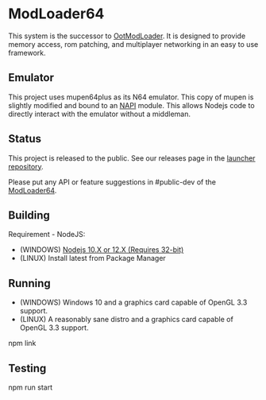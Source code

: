 # ModLoader64
This system is the successor to [OotModLoader](https://github.com/hylian-modding/OotModLoader). It is designed to provide memory access, rom patching, and multiplayer networking in an easy to use framework.

## Emulator
This project uses mupen64plus as its N64 emulator. This copy of mupen is slightly modified and bound to an [NAPI](https://nodejs.org/api/n-api.html) module. This allows Nodejs code to directly interact with the emulator without a middleman.

## Status
This project is released to the public. See our releases page in the [launcher repository](https://github.com/hylian-modding/ModLoader64-GUI). 

Please put any API or feature suggestions in #public-dev of the [ModLoader64](https://discord.gg/Vb8mKT6).

## Building

Requirement - NodeJS:

* (WINDOWS) [Nodejs 10.X or 12.X (Requires 32-bit)](https://nodejs.org/en/)
* (LINUX) Install latest from Package Manager

## Running

* (WINDOWS) Windows 10 and a graphics card capable of OpenGL 3.3 support.
* (LINUX) A reasonably sane distro and a graphics card capable of OpenGL 3.3 support.

npm link

## Testing
npm run start
